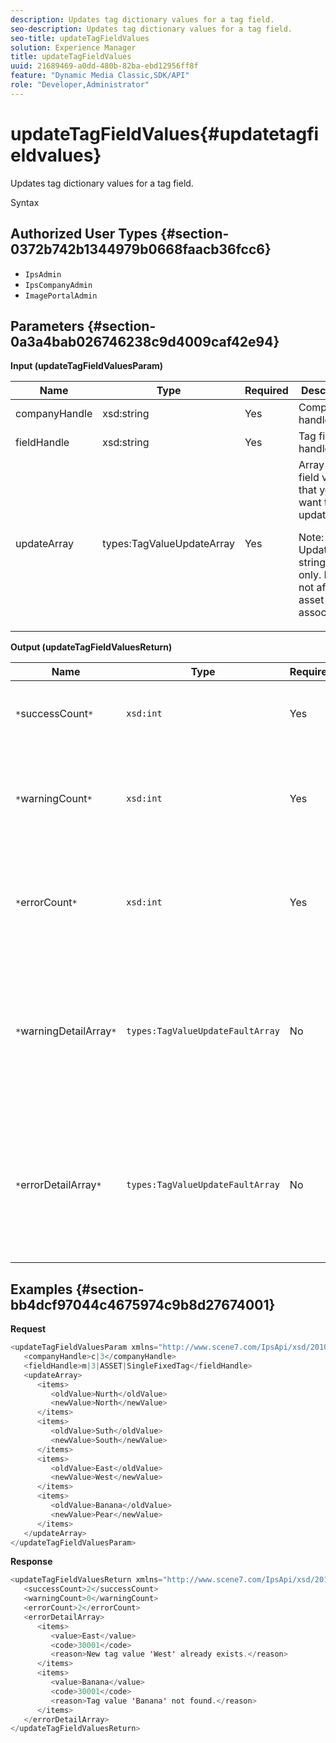 ```yaml
---
description: Updates tag dictionary values for a tag field.
seo-description: Updates tag dictionary values for a tag field.
seo-title: updateTagFieldValues
solution: Experience Manager
title: updateTagFieldValues
uuid: 21689469-a0dd-480b-82ba-ebd12956ff8f
feature: "Dynamic Media Classic,SDK/API"
role: "Developer,Administrator"
---
```


# updateTagFieldValues{#updatetagfieldvalues}

Updates tag dictionary values for a tag field.

 Syntax 

## Authorized User Types {#section-0372b742b1344979b0668faacb36fcc6}

* `IpsAdmin` 
* `IpsCompanyAdmin` 
* `ImagePortalAdmin`

## Parameters {#section-0a3a4bab026746238c9d4009caf42e94}

**Input (updateTagFieldValuesParam)** 

<table id="table_15F354FBC043464080BC975AE35E03A4"> 
 <thead> 
  <tr> 
   <th colname="col1" class="entry"> Name </th> 
   <th colname="col2" class="entry"> Type </th> 
   <th colname="col3" class="entry"> Required </th> 
   <th colname="col4" class="entry"> Description </th> 
  </tr> 
 </thead>
 <tbody> 
  <tr> 
   <td colname="col1"> <span class="codeph"> <span class="varname"> companyHandle</span> </span> </td> 
   <td colname="col2"> <span class="codeph"> xsd:string</span> </td> 
   <td colname="col3"> Yes </td> 
   <td colname="col4"> Company handle. </td> 
  </tr> 
  <tr> 
   <td colname="col1"> <span class="codeph"> <span class="varname"> fieldHandle</span> </span> </td> 
   <td colname="col2"> <span class="codeph"> xsd:string</span> </td> 
   <td colname="col3"> Yes </td> 
   <td colname="col4"> Tag field handle. </td> 
  </tr> 
  <tr> 
   <td colname="col1"> <span class="codeph"> <span class="varname"> updateArray</span> </span> </td> 
   <td colname="col2"> <span class="codeph"> types:TagValueUpdateArray</span> </td> 
   <td colname="col3"> Yes </td> 
   <td colname="col4">Array of tag field values that you want to update. <p>Note:  Updates tag string values only. Does not affect asset associations. </p> </td> 
  </tr> 
 </tbody> 
</table>

**Output (updateTagFieldValuesReturn)** 

|  Name  | Type  | Required  | Description  |
|---|---|---|---|
|  `*`successCount`*`  | `xsd:int`  | Yes  | The number of successfully updated tag fields.  |
|  `*`warningCount`*`  | `xsd:int`  | Yes  | The number of warnings generated when the operation attempted to update tag fields.  |
|  `*`errorCount`*`  | `xsd:int`  | Yes  | The number of errors generated when the operation attempted to update tag fields.  |
|  `*`warningDetailArray`*`  | `types:TagValueUpdateFaultArray`  | No  | The array of details associated with the assets that generated warnings when the operation attempted to update tag fields.  |
|  `*`errorDetailArray`*`  | `types:TagValueUpdateFaultArray`  | No  | The array of details associated with the assets that generated errors when the operation attempted to update tag fields.  |

## Examples {#section-bb4dcf97044c4675974c9b8d27674001}

**Request** 

```java
<updateTagFieldValuesParam xmlns="http://www.scene7.com/IpsApi/xsd/2010-01-31">
   <companyHandle>c|3</companyHandle>
   <fieldHandle>m|3|ASSET|SingleFixedTag</fieldHandle>
   <updateArray>
      <items>
         <oldValue>Nurth</oldValue>
         <newValue>North</newValue>
      </items>
      <items>
         <oldValue>Suth</oldValue>
         <newValue>South</newValue>
      </items>
      <items>
         <oldValue>East</oldValue>
         <newValue>West</newValue>
      </items>
      <items>
         <oldValue>Banana</oldValue>
         <newValue>Pear</newValue>
      </items>
   </updateArray>
</updateTagFieldValuesParam>
```

**Response** 

```java
<updateTagFieldValuesReturn xmlns="http://www.scene7.com/IpsApi/xsd/2010-01-31">
   <successCount>2</successCount>
   <warningCount>0</warningCount>
   <errorCount>2</errorCount>
   <errorDetailArray>
      <items>
         <value>East</value>
         <code>30001</code>
         <reason>New tag value 'West' already exists.</reason>
      </items>
      <items>
         <value>Banana</value>
         <code>30001</code>
         <reason>Tag value 'Banana' not found.</reason>
      </items>
   </errorDetailArray>
</updateTagFieldValuesReturn>
```

